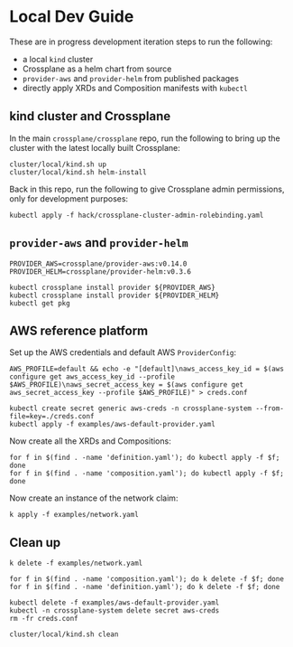 # Local Dev Guide

These are in progress development iteration steps to run the following:

* a local `kind` cluster
* Crossplane as a helm chart from source
* `provider-aws` and `provider-helm` from published packages
* directly apply XRDs and Composition manifests with `kubectl`

## kind cluster and Crossplane

In the main `crossplane/crossplane` repo, run the following to bring up the cluster with the latest
locally built Crossplane:

```console
cluster/local/kind.sh up
cluster/local/kind.sh helm-install
```

Back in this repo, run the following to give Crossplane admin permissions, only for development purposes:

```console
kubectl apply -f hack/crossplane-cluster-admin-rolebinding.yaml
```

## `provider-aws` and `provider-helm`

```console
PROVIDER_AWS=crossplane/provider-aws:v0.14.0
PROVIDER_HELM=crossplane/provider-helm:v0.3.6

kubectl crossplane install provider ${PROVIDER_AWS}
kubectl crossplane install provider ${PROVIDER_HELM}
kubectl get pkg
```

## AWS reference platform

Set up the AWS credentials and default AWS `ProviderConfig`:

```console
AWS_PROFILE=default && echo -e "[default]\naws_access_key_id = $(aws configure get aws_access_key_id --profile $AWS_PROFILE)\naws_secret_access_key = $(aws configure get aws_secret_access_key --profile $AWS_PROFILE)" > creds.conf
```

```console
kubectl create secret generic aws-creds -n crossplane-system --from-file=key=./creds.conf
kubectl apply -f examples/aws-default-provider.yaml
```

Now create all the XRDs and Compositions:

```console
for f in $(find . -name 'definition.yaml'); do kubectl apply -f $f; done
for f in $(find . -name 'composition.yaml'); do kubectl apply -f $f; done
```

Now create an instance of the network claim:

```console
k apply -f examples/network.yaml
```

## Clean up

```console
k delete -f examples/network.yaml

for f in $(find . -name 'composition.yaml'); do k delete -f $f; done
for f in $(find . -name 'definition.yaml'); do k delete -f $f; done

kubectl delete -f examples/aws-default-provider.yaml
kubectl -n crossplane-system delete secret aws-creds
rm -fr creds.conf

cluster/local/kind.sh clean
```
